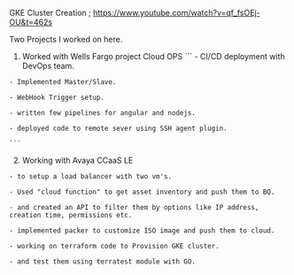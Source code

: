 GKE Cluster Creation                        ; https://www.youtube.com/watch?v=qf_fsOEj-OU&t=462s



Two Projects I worked on here. 
  1. Worked with Wells Fargo project Cloud OPS
    ```
    - CI/CD deployment with DevOps team. 

    - Implemented Master/Slave.

    - WebHook Trigger setup.

    - written few pipelines for angular and nodejs.

    - deployed code to remote sever using SSH agent plugin.

    ``` 
    
  2. Working with Avaya CCaaS LE 

    - to setup a load balancer with two vm's.

    - Used "cloud function" to get asset inventory and push them to BQ.

    - and created an API to filter them by options like IP address, creation time, permissions etc.

    - implemented packer to customize ISO image and push them to cloud.

    - working on terraform code to Provision GKE cluster.

    - and test them using terratest module with GO.
  